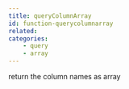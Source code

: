 ```yaml
---
title: queryColumnArray
id: function-querycolumnarray
related:
categories:
    - query
    - array
---
```


return the column names as array